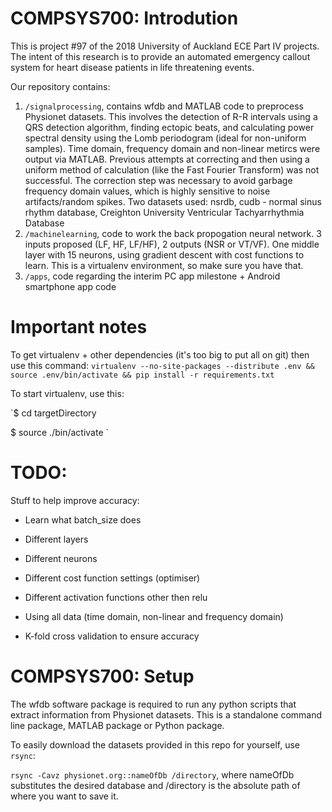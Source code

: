 # COMPSYS700: Introdution
This is project #97 of the 2018 University of Auckland ECE Part IV projects. The intent of this research is
to provide an automated emergency callout system for heart disease patients in life threatening events. 

Our repository contains:
1. `/signalprocessing`, contains wfdb and MATLAB code to preprocess Physionet datasets. This involves the detection of R-R intervals using a QRS detection algorithm, finding ectopic beats, and calculating power spectral density using the Lomb periodogram (ideal for non-uniform samples). Time domain, frequency domain and non-linear metircs were output via MATLAB. Previous attempts at correcting and then using a uniform method of calculation (like the Fast Fourier Transform) was not successful. The correction step was necessary to avoid garbage frequency domain values, which is highly sensitive to noise artifacts/random spikes. Two datasets used: nsrdb, cudb - normal sinus rhythm database, Creighton University Ventricular Tachyarrhythmia Database
2. `/machinelearning`, code to work the back propogation neural network. 3 inputs proposed (LF, HF, LF/HF), 2 outputs (NSR or VT/VF). One middle layer with 15 neurons, using gradient descent with cost functions to learn. This is a virtualenv environment, so make sure you have that.
3. `/apps`, code regarding the interim PC app milestone + Android smartphone app code

# Important notes
To get virtualenv + other dependencies (it's too big to put all on git) then use this command:
`virtualenv --no-site-packages --distribute .env && source .env/bin/activate && pip install -r requirements.txt`

To start virtualenv, use this:

`$ cd targetDirectory

$ source ./bin/activate `


# TODO:
Stuff to help improve accuracy:
- Learn what batch_size does
- Different layers
- Different neurons
- Different cost function settings (optimiser)
- Different activation functions other then relu
- Using all data (time domain, non-linear and frequency domain)

- K-fold cross validation to ensure accuracy

# COMPSYS700: Setup

The wfdb software package is required to run any python scripts that extract information from Physionet datasets. This is a standalone command line package, MATLAB package or Python package.

To easily download the datasets provided in this repo for yourself, use
`rsync`:
 
 `rsync -Cavz physionet.org::nameOfDb /directory`, where nameOfDb substitutes the desired database and /directory is the absolute path of where you want to save it.

